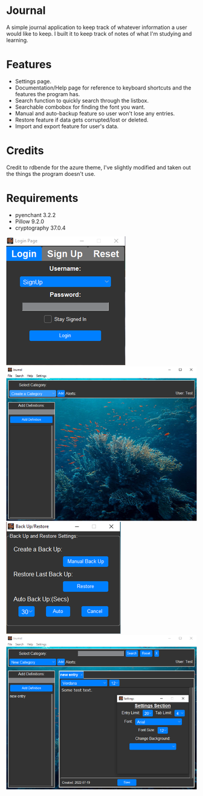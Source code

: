 # Journal
A simple journal application to keep track of whatever information a user would like to keep.
I built it to keep track of notes of what I'm studying and learning.

# Features
- Settings page.
- Documentation/Help page for reference to keyboard shortcuts and the features the program has.
- Search function to quickly search through the listbox.
- Searchable combobox for finding the font you want.
- Manual and auto-backup feature so user won't lose any entries.
- Restore feature if data gets corrupted/lost or deleted.
- Import and export feature for user's data.

# Credits
Credit to rdbende for the azure theme, I've slightly modified and taken out the things the program doesn't use.

# Requirements
- pyenchant 3.2.2
- Pillow 9.2.0
- cryptography 37.0.4

![ScreenShot](/Screenshots/main_menu.PNG)
![ScreenShot](/Screenshots/Interface.PNG)
![ScreenShot](/Screenshots/Back_up_restore.PNG)
![ScreenShot](/Screenshots/main_interface.PNG)
